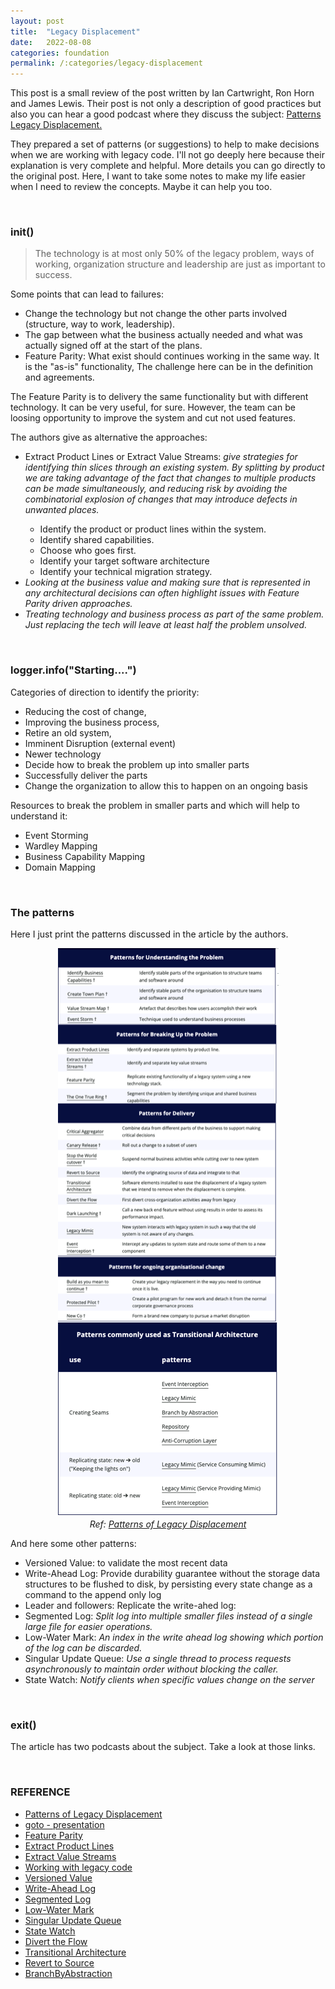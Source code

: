```yaml
---
layout: post
title:  "Legacy Displacement"
date:   2022-08-08
categories: foundation
permalink: /:categories/legacy-displacement
---
```


<p>This post is a small review of the post written by Ian Cartwright, Ron Horn and James Lewis. Their post is not only a description of good practices but also you can hear a good podcast where they discuss the subject: <a href="https://martinfowler.com/articles/patterns-legacy-displacement/">Patterns Legacy Displacement.</a></p>

<p>They prepared a set of patterns (or suggestions) to help to make decisions when we are working with legacy code. I'll not go deeply here because their explanation is very complete and helpful. More details you can go directly to the original post. Here, I want to take some notes to make my life easier when I need to review the concepts. Maybe it can help you too.</p>

<br />
<h3>init()</h3>

<blockquote>The technology is at most only 50% of the legacy problem, ways of working, organization structure and leadership are just as important to success.</blockquote>

<p>Some points that can lead to failures:<p>

<ul>
  <li>Change the technology but not change the other parts involved (structure, way to work, leadership).</li>
  <li>The gap between what the business actually needed and what was actually signed off at the start of the plans.</li>
  <li>Feature Parity: What exist should continues working in the same way. It is the "as-is" functionality, The challenge here can be in the definition and agreements.</li>
</ul>

<p>The Feature Parity is to delivery the same functionality but with different technology. It can be very useful, for sure. However, the team can be loosing opportunity to improve the system and cut not used features.<p>


<p>The authors give as alternative the approaches:</p>
<ul>
  <li>Extract Product Lines or Extract Value Streams: <em>give strategies for identifying thin slices through an existing system. By splitting by product we are taking advantage of the fact that changes to multiple products can be made simultaneously, and reducing risk by avoiding the combinatorial explosion of changes that may introduce defects in unwanted places.</em></li>
  <ul>
    <li>Identify the product or product lines within the system.</li>
    <li>Identify shared capabilities.</li>
    <li>Choose who goes first.</li>
    <li>Identify your target software architecture</li>
    <li>Identify your technical migration strategy.</li>
  </ul>
  <li><em>Looking at the business value and making sure that is represented in any architectural decisions can often highlight issues with Feature Parity driven approaches.</em></li>
  <li><em>Treating technology and business process as part of the same problem. Just replacing the tech will leave at least half the problem unsolved.</em></li>
</ul>

<br />
<h3>logger.info("Starting....")</h3>

<p>Categories of direction to identify the priority:</p>
<ul>
  <li>Reducing the cost of change, </li>
  <li>Improving the business process, </li>
  <li>Retire an old system,</li>
  <li>Imminent Disruption (external event)</li>
  <li>Newer technology </li>
  <li>Decide how to break the problem up into smaller parts</li>
  <li>Successfully deliver the parts</li>
  <li>Change the organization to allow this to happen on an ongoing basis</li>
</ul>

<p>Resources to break the problem in smaller parts and which will help to understand it:</p>
<ul>
  <li>Event Storming</li>
  <li>Wardley Mapping</li>
  <li>Business Capability Mapping</li>
  <li>Domain Mapping</li>
</ul>

<br />
<h3>The patterns</h3>

<p>Here I just print the patterns discussed in the article by the authors.</p>

<p><center>
  <img src="/img/legacycode/pattern.png" />
  <br />
  <em>Ref: <a href="https://martinfowler.com/articles/patterns-legacy-displacement/">Patterns of Legacy Displacement</a></em>
</center></p>


<p>And here some other patterns: </p>

<ul>
  <li>Versioned Value: to validate the most recent data</li>
  <li>Write-Ahead Log: Provide durability guarantee without the storage data structures to be flushed to disk, by persisting every state change as a command to the append only log</em></li>
  <li>Leader and followers: Replicate the write-ahed log:</li>
  <li>Segmented Log: <em>Split log into multiple smaller files instead of a single large file for easier operations.</em></li>
  <li>Low-Water Mark: <em>An index in the write ahead log showing which portion of the log can be discarded.</em></li>
  <li>Singular Update Queue: <em>Use a single thread to process requests asynchronously to maintain order without blocking the caller.</em></li>
  <li>State Watch: <em>Notify clients when specific values change on the server</em></li>
</ul>


<br />
<h3>exit()</h3>

<p> The article has two podcasts about the subject. Take a look at those links.</p>

<br />
<h3>REFERENCE</h3>

<ul>
  <li><a href="https://martinfowler.com/articles/patterns-legacy-displacement/">Patterns of Legacy Displacement</a></li>
  <li><a href="https://gotoaarhus.com/2022/sessions/2070/patterns-of-legacy-displacement">goto - presentation</a></li>
  <li><a href="https://martinfowler.com/articles/patterns-legacy-displacement/feature-parity.html">Feature Parity</a></li>
  <li><a href="https://martinfowler.com/articles/patterns-legacy-displacement/extract-product-lines.html">Extract Product Lines</a></li>
  <li><a href="https://martinfowler.com/articles/patterns-legacy-displacement/extract-value-streams.html">Extract Value Streams</a></li>
  <li><a href="https://fabiana2611.github.io/foundation/books/legacy-code">Working with legacy code</a></li>
  <li><a href="https://martinfowler.com/articles/patterns-of-distributed-systems/versioned-value.html">Versioned Value</a></li>
  <li><a href="https://martinfowler.com/articles/patterns-of-distributed-systems/wal.html">Write-Ahead Log</a></li>
  <li><a href="https://martinfowler.com/articles/patterns-of-distributed-systems/log-segmentation.html">Segmented Log</a></li>
  <li><a href="https://martinfowler.com/articles/patterns-of-distributed-systems/low-watermark.html">Low-Water Mark</a></li>
  <li><a href="https://martinfowler.com/articles/patterns-of-distributed-systems/singular-update-queue.html">Singular Update Queue</a></li>
  <li><a href="https://martinfowler.com/articles/patterns-of-distributed-systems/state-watch.html">State Watch</a></li>
  <li><a href="https://martinfowler.com/articles/patterns-legacy-displacement/divert-the-flow.html">Divert the Flow</a></li>
  <li><a href="https://martinfowler.com/articles/patterns-legacy-displacement/transitional-architecture.html">Transitional Architecture</a></li>
  <li><a href="https://martinfowler.com/articles/patterns-legacy-displacement/revert-to-source.html">Revert to Source</a></li>
  <li><a href="https://martinfowler.com/bliki/BranchByAbstraction.html">BranchByAbstraction</a></li>
</ul>
